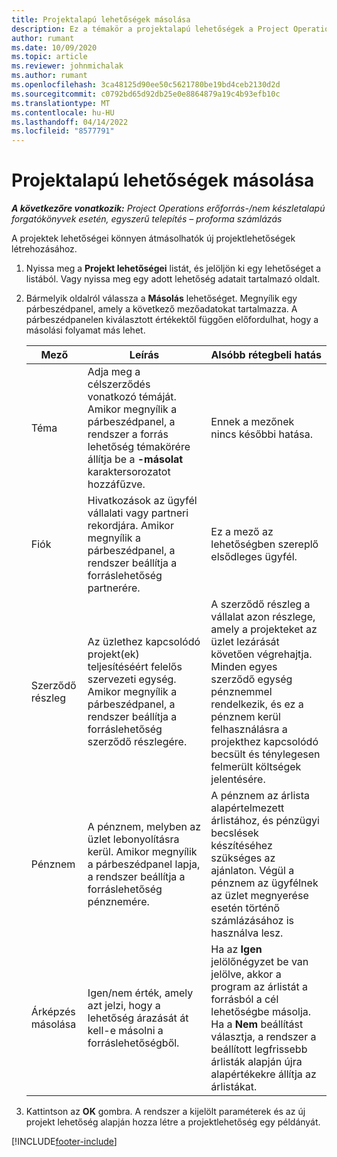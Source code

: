 ```yaml
---
title: Projektalapú lehetőségek másolása
description: Ez a témakör a projektalapú lehetőségek a Project Operationsben való másolásának módjáról nyújt tájékoztatást.
author: rumant
ms.date: 10/09/2020
ms.topic: article
ms.reviewer: johnmichalak
ms.author: rumant
ms.openlocfilehash: 3ca48125d90ee50c5621780be19bd4ceb2130d2d
ms.sourcegitcommit: c0792bd65d92db25e0e8864879a19c4b93efb10c
ms.translationtype: MT
ms.contentlocale: hu-HU
ms.lasthandoff: 04/14/2022
ms.locfileid: "8577791"
---
```

# <a name="copy-project-based-opportunities"></a>Projektalapú lehetőségek másolása

_**A következőre vonatkozik:** Project Operations erőforrás-/nem készletalapú forgatókönyvek esetén, egyszerű telepítés – proforma számlázás_


A projektek lehetőségei könnyen átmásolhatók új projektlehetőségek létrehozásához. 

1. Nyissa meg a **Projekt lehetőségei** listát, és jelöljön ki egy lehetőséget a listából. Vagy nyissa meg egy adott lehetőség adatait tartalmazó oldalt. 
2. Bármelyik oldalról válassza a **Másolás** lehetőséget. Megnyílik egy párbeszédpanel, amely a következő mezőadatokat tartalmazza. A párbeszédpanelen kiválasztott értékektől függően előfordulhat, hogy a másolási folyamat más lehet.

    | **Mező** | **Leírás** | **Alsóbb rétegbeli hatás** |
    | --- | --- | --- |
    | Téma | Adja meg a célszerződés vonatkozó témáját. Amikor megnyílik a párbeszédpanel, a rendszer a forrás lehetőség témakörére állítja be a **-másolat** karaktersorozatot hozzáfűzve. | Ennek a mezőnek nincs későbbi hatása. |
    | Fiók | Hivatkozások az ügyfél vállalati vagy partneri rekordjára. Amikor megnyílik a párbeszédpanel, a rendszer beállítja a forráslehetőség partnerére. | Ez a mező az lehetőségben szereplő elsődleges ügyfél. |
    | Szerződő részleg | Az üzlethez kapcsolódó projekt(ek) teljesítéséért felelős szervezeti egység. Amikor megnyílik a párbeszédpanel, a rendszer beállítja a forráslehetőség szerződő részlegére. | A szerződő részleg a vállalat azon részlege, amely a projekteket az üzlet lezárását követően végrehajtja. Minden egyes szerződő egység pénznemmel rendelkezik, és ez a pénznem kerül felhasználásra a projekthez kapcsolódó becsült és ténylegesen felmerült költségek jelentésére. |
    | Pénznem | A pénznem, melyben az üzlet lebonyolításra kerül. Amikor megnyílik a párbeszédpanel lapja, a rendszer beállítja a forráslehetőség pénznemére. | A pénznem az árlista alapértelmezett árlistához, és pénzügyi becslések készítéséhez szükséges az ajánlaton. Végül a pénznem az ügyfélnek az üzlet megnyerése esetén történő számlázásához is használva lesz. |
    | Árképzés másolása | Igen/nem érték, amely azt jelzi, hogy a lehetőség árazását át kell-e másolni a forráslehetőségből. | Ha az **Igen** jelölőnégyzet be van jelölve, akkor a program az árlistát a forrásból a cél lehetőségbe másolja. Ha a **Nem** beállítást választja, a rendszer a beállított legfrissebb árlisták alapján újra alapértékekre állítja az árlistákat. |

3. Kattintson az **OK** gombra. A rendszer a kijelölt paraméterek és az új projekt lehetőség alapján hozza létre a projektlehetőség egy példányát.


[!INCLUDE[footer-include](../includes/footer-banner.md)]